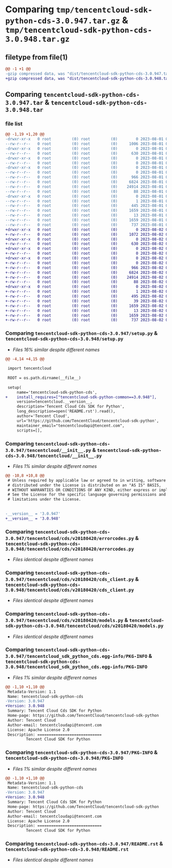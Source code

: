 # Comparing `tmp/tencentcloud-sdk-python-cds-3.0.947.tar.gz` & `tmp/tencentcloud-sdk-python-cds-3.0.948.tar.gz`

## filetype from file(1)

```diff
@@ -1 +1 @@
-gzip compressed data, was "dist/tencentcloud-sdk-python-cds-3.0.947.tar", last modified: Tue Aug  1 00:32:57 2023, max compression
+gzip compressed data, was "dist/tencentcloud-sdk-python-cds-3.0.948.tar", last modified: Wed Aug  2 00:25:30 2023, max compression
```

## Comparing `tencentcloud-sdk-python-cds-3.0.947.tar` & `tencentcloud-sdk-python-cds-3.0.948.tar`

### file list

```diff
@@ -1,19 +1,20 @@
-drwxr-xr-x   0 root         (0) root         (0)        0 2023-08-01 00:32:57.000000 tencentcloud-sdk-python-cds-3.0.947/
--rw-r--r--   0 root         (0) root         (0)     1006 2023-08-01 00:32:57.000000 tencentcloud-sdk-python-cds-3.0.947/setup.py
-drwxr-xr-x   0 root         (0) root         (0)        0 2023-08-01 00:32:57.000000 tencentcloud-sdk-python-cds-3.0.947/tencentcloud/
--rw-r--r--   0 root         (0) root         (0)      630 2023-08-01 00:32:57.000000 tencentcloud-sdk-python-cds-3.0.947/tencentcloud/__init__.py
-drwxr-xr-x   0 root         (0) root         (0)        0 2023-08-01 00:32:57.000000 tencentcloud-sdk-python-cds-3.0.947/tencentcloud/cds/
--rw-r--r--   0 root         (0) root         (0)        0 2023-08-01 00:32:57.000000 tencentcloud-sdk-python-cds-3.0.947/tencentcloud/cds/__init__.py
-drwxr-xr-x   0 root         (0) root         (0)        0 2023-08-01 00:32:57.000000 tencentcloud-sdk-python-cds-3.0.947/tencentcloud/cds/v20180420/
--rw-r--r--   0 root         (0) root         (0)        0 2023-08-01 00:32:57.000000 tencentcloud-sdk-python-cds-3.0.947/tencentcloud/cds/v20180420/__init__.py
--rw-r--r--   0 root         (0) root         (0)      966 2023-08-01 00:32:57.000000 tencentcloud-sdk-python-cds-3.0.947/tencentcloud/cds/v20180420/errorcodes.py
--rw-r--r--   0 root         (0) root         (0)     6824 2023-08-01 00:32:57.000000 tencentcloud-sdk-python-cds-3.0.947/tencentcloud/cds/v20180420/cds_client.py
--rw-r--r--   0 root         (0) root         (0)    24914 2023-08-01 00:32:57.000000 tencentcloud-sdk-python-cds-3.0.947/tencentcloud/cds/v20180420/models.py
--rw-r--r--   0 root         (0) root         (0)       88 2023-08-01 00:32:57.000000 tencentcloud-sdk-python-cds-3.0.947/setup.cfg
-drwxr-xr-x   0 root         (0) root         (0)        0 2023-08-01 00:32:57.000000 tencentcloud-sdk-python-cds-3.0.947/tencentcloud_sdk_python_cds.egg-info/
--rw-r--r--   0 root         (0) root         (0)        1 2023-08-01 00:32:57.000000 tencentcloud-sdk-python-cds-3.0.947/tencentcloud_sdk_python_cds.egg-info/dependency_links.txt
--rw-r--r--   0 root         (0) root         (0)      445 2023-08-01 00:32:57.000000 tencentcloud-sdk-python-cds-3.0.947/tencentcloud_sdk_python_cds.egg-info/SOURCES.txt
--rw-r--r--   0 root         (0) root         (0)     1659 2023-08-01 00:32:57.000000 tencentcloud-sdk-python-cds-3.0.947/tencentcloud_sdk_python_cds.egg-info/PKG-INFO
--rw-r--r--   0 root         (0) root         (0)       13 2023-08-01 00:32:57.000000 tencentcloud-sdk-python-cds-3.0.947/tencentcloud_sdk_python_cds.egg-info/top_level.txt
--rw-r--r--   0 root         (0) root         (0)     1659 2023-08-01 00:32:57.000000 tencentcloud-sdk-python-cds-3.0.947/PKG-INFO
--rw-r--r--   0 root         (0) root         (0)      737 2023-08-01 00:32:57.000000 tencentcloud-sdk-python-cds-3.0.947/README.rst
+drwxr-xr-x   0 root         (0) root         (0)        0 2023-08-02 00:25:30.000000 tencentcloud-sdk-python-cds-3.0.948/
+-rw-r--r--   0 root         (0) root         (0)     1072 2023-08-02 00:25:30.000000 tencentcloud-sdk-python-cds-3.0.948/setup.py
+drwxr-xr-x   0 root         (0) root         (0)        0 2023-08-02 00:25:30.000000 tencentcloud-sdk-python-cds-3.0.948/tencentcloud/
+-rw-r--r--   0 root         (0) root         (0)      630 2023-08-02 00:25:30.000000 tencentcloud-sdk-python-cds-3.0.948/tencentcloud/__init__.py
+drwxr-xr-x   0 root         (0) root         (0)        0 2023-08-02 00:25:30.000000 tencentcloud-sdk-python-cds-3.0.948/tencentcloud/cds/
+-rw-r--r--   0 root         (0) root         (0)        0 2023-08-02 00:25:30.000000 tencentcloud-sdk-python-cds-3.0.948/tencentcloud/cds/__init__.py
+drwxr-xr-x   0 root         (0) root         (0)        0 2023-08-02 00:25:30.000000 tencentcloud-sdk-python-cds-3.0.948/tencentcloud/cds/v20180420/
+-rw-r--r--   0 root         (0) root         (0)        0 2023-08-02 00:25:30.000000 tencentcloud-sdk-python-cds-3.0.948/tencentcloud/cds/v20180420/__init__.py
+-rw-r--r--   0 root         (0) root         (0)      966 2023-08-02 00:25:30.000000 tencentcloud-sdk-python-cds-3.0.948/tencentcloud/cds/v20180420/errorcodes.py
+-rw-r--r--   0 root         (0) root         (0)     6824 2023-08-02 00:25:30.000000 tencentcloud-sdk-python-cds-3.0.948/tencentcloud/cds/v20180420/cds_client.py
+-rw-r--r--   0 root         (0) root         (0)    24914 2023-08-02 00:25:30.000000 tencentcloud-sdk-python-cds-3.0.948/tencentcloud/cds/v20180420/models.py
+-rw-r--r--   0 root         (0) root         (0)       88 2023-08-02 00:25:30.000000 tencentcloud-sdk-python-cds-3.0.948/setup.cfg
+drwxr-xr-x   0 root         (0) root         (0)        0 2023-08-02 00:25:30.000000 tencentcloud-sdk-python-cds-3.0.948/tencentcloud_sdk_python_cds.egg-info/
+-rw-r--r--   0 root         (0) root         (0)        1 2023-08-02 00:25:30.000000 tencentcloud-sdk-python-cds-3.0.948/tencentcloud_sdk_python_cds.egg-info/dependency_links.txt
+-rw-r--r--   0 root         (0) root         (0)      495 2023-08-02 00:25:30.000000 tencentcloud-sdk-python-cds-3.0.948/tencentcloud_sdk_python_cds.egg-info/SOURCES.txt
+-rw-r--r--   0 root         (0) root         (0)       39 2023-08-02 00:25:30.000000 tencentcloud-sdk-python-cds-3.0.948/tencentcloud_sdk_python_cds.egg-info/requires.txt
+-rw-r--r--   0 root         (0) root         (0)     1659 2023-08-02 00:25:30.000000 tencentcloud-sdk-python-cds-3.0.948/tencentcloud_sdk_python_cds.egg-info/PKG-INFO
+-rw-r--r--   0 root         (0) root         (0)       13 2023-08-02 00:25:30.000000 tencentcloud-sdk-python-cds-3.0.948/tencentcloud_sdk_python_cds.egg-info/top_level.txt
+-rw-r--r--   0 root         (0) root         (0)     1659 2023-08-02 00:25:30.000000 tencentcloud-sdk-python-cds-3.0.948/PKG-INFO
+-rw-r--r--   0 root         (0) root         (0)      737 2023-08-02 00:25:30.000000 tencentcloud-sdk-python-cds-3.0.948/README.rst
```

### Comparing `tencentcloud-sdk-python-cds-3.0.947/setup.py` & `tencentcloud-sdk-python-cds-3.0.948/setup.py`

 * *Files 16% similar despite different names*

```diff
@@ -4,14 +4,15 @@
 
 import tencentcloud
 
 ROOT = os.path.dirname(__file__)
 
 setup(
     name='tencentcloud-sdk-python-cds',
+    install_requires=["tencentcloud-sdk-python-common==3.0.948"],
     version=tencentcloud.__version__,
     description='Tencent Cloud Cds SDK for Python',
     long_description=open('README.rst').read(),
     author='Tencent Cloud',
     url='https://github.com/TencentCloud/tencentcloud-sdk-python',
     maintainer_email="tencentcloudapi@tencent.com",
     scripts=[],
```

### Comparing `tencentcloud-sdk-python-cds-3.0.947/tencentcloud/__init__.py` & `tencentcloud-sdk-python-cds-3.0.948/tencentcloud/__init__.py`

 * *Files 1% similar despite different names*

```diff
@@ -10,8 +10,8 @@
 # Unless required by applicable law or agreed to in writing, software
 # distributed under the License is distributed on an "AS IS" BASIS,
 # WITHOUT WARRANTIES OR CONDITIONS OF ANY KIND, either express or implied.
 # See the License for the specific language governing permissions and
 # limitations under the License.
 
 
-__version__ = '3.0.947'
+__version__ = '3.0.948'
```

### Comparing `tencentcloud-sdk-python-cds-3.0.947/tencentcloud/cds/v20180420/errorcodes.py` & `tencentcloud-sdk-python-cds-3.0.948/tencentcloud/cds/v20180420/errorcodes.py`

 * *Files identical despite different names*

### Comparing `tencentcloud-sdk-python-cds-3.0.947/tencentcloud/cds/v20180420/cds_client.py` & `tencentcloud-sdk-python-cds-3.0.948/tencentcloud/cds/v20180420/cds_client.py`

 * *Files identical despite different names*

### Comparing `tencentcloud-sdk-python-cds-3.0.947/tencentcloud/cds/v20180420/models.py` & `tencentcloud-sdk-python-cds-3.0.948/tencentcloud/cds/v20180420/models.py`

 * *Files identical despite different names*

### Comparing `tencentcloud-sdk-python-cds-3.0.947/tencentcloud_sdk_python_cds.egg-info/PKG-INFO` & `tencentcloud-sdk-python-cds-3.0.948/tencentcloud_sdk_python_cds.egg-info/PKG-INFO`

 * *Files 1% similar despite different names*

```diff
@@ -1,10 +1,10 @@
 Metadata-Version: 1.1
 Name: tencentcloud-sdk-python-cds
-Version: 3.0.947
+Version: 3.0.948
 Summary: Tencent Cloud Cds SDK for Python
 Home-page: https://github.com/TencentCloud/tencentcloud-sdk-python
 Author: Tencent Cloud
 Author-email: tencentcloudapi@tencent.com
 License: Apache License 2.0
 Description: ============================
         Tencent Cloud SDK for Python
```

### Comparing `tencentcloud-sdk-python-cds-3.0.947/PKG-INFO` & `tencentcloud-sdk-python-cds-3.0.948/PKG-INFO`

 * *Files 1% similar despite different names*

```diff
@@ -1,10 +1,10 @@
 Metadata-Version: 1.1
 Name: tencentcloud-sdk-python-cds
-Version: 3.0.947
+Version: 3.0.948
 Summary: Tencent Cloud Cds SDK for Python
 Home-page: https://github.com/TencentCloud/tencentcloud-sdk-python
 Author: Tencent Cloud
 Author-email: tencentcloudapi@tencent.com
 License: Apache License 2.0
 Description: ============================
         Tencent Cloud SDK for Python
```

### Comparing `tencentcloud-sdk-python-cds-3.0.947/README.rst` & `tencentcloud-sdk-python-cds-3.0.948/README.rst`

 * *Files identical despite different names*

